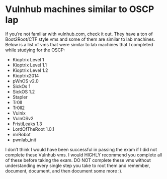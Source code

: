 # Vulnhub machines similar to OSCP lap

If you’re not familiar with  vulnhub.com, check it out. They have a ton of Boot2Root/CTF style vms and some of them are similar to lab machines. Below is a list of vms that were similar to lab machines that I completed while studying for the OSCP:

- Kioptrix Level 1
- Kioptrix Level 1.1
- Kioptrix Level 1.2
- Kioptrix2014
- pWnOS v2.0
- SickOs 1
- SickOS 1.2
- Stapler
- Tr0ll
- Tr0ll2
- Vulnix
- VulnOSv2
- FristiLeaks 1.3
- LordOfTheRoot 1.0.1
- mrRobot
- pwnlab_init

I don’t think I would have been successful in passing the exam if I did not complete these Vulnhub vms. I would HIGHLY recommend you complete all of these before taking the exam. DO NOT complete these vms without understanding every single step you take to root them and remember, document, document, and then document some more :).
